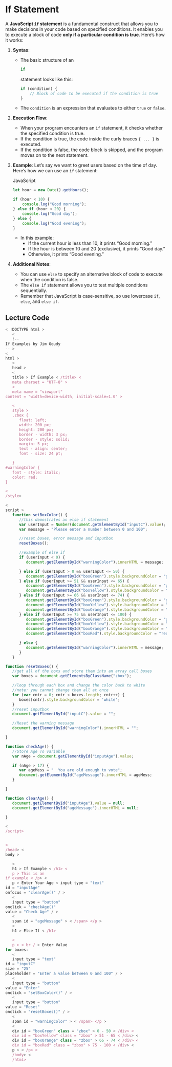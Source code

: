 # If Statement



A **JavaScript `if` statement** is a fundamental construct that allows you to make decisions in your code based on specified conditions. It enables you to execute a block of code **only if a particular condition is true**. Here’s how it works:

1. **Syntax**:

   - The basic structure of an

     ```javascript
     if
     ```

     statement looks like this:

     ```javascript
     if (condition) {
         // Block of code to be executed if the condition is true
     }
     ```

     

   - The `condition` is an expression that evaluates to either `true` or `false`.

1. **Execution Flow**:

   - When your program encounters an `if` statement, it checks whether the specified condition is true.
   - If the condition is true, the code inside the curly braces `{ ... }` is executed.
   - If the condition is false, the code block is skipped, and the program moves on to the next statement.

1. **Example**: Let’s say we want to greet users based on the time of day. Here’s how we can use an `if` statement:

   JavaScript

   

   ```javascript
   let hour = new Date().getHours();
   
   if (hour < 10) {
       console.log("Good morning");
   } else if (hour < 20) {
       console.log("Good day");
   } else {
       console.log("Good evening");
   }
   ```

   

   - In this example:
     - If the current hour is less than 10, it prints “Good morning.”
     - If the hour is between 10 and 20 (exclusive), it prints “Good day.”
     - Otherwise, it prints “Good evening.”

1. **Additional Notes**:

   - You can use `else` to specify an alternative block of code to execute when the condition is false.
   - The `else if` statement allows you to test multiple conditions sequentially.
   - Remember that JavaScript is case-sensitive, so use lowercase `if`, `else`, and `else if`.

## Lecture Code

```javascript
< !DOCTYPE html >
   <
   !--
If Examples by Jim Goudy
-- >
<
html >
   <
   head >
   <
   title > If Example < /title> <
   meta charset = "UTF-8" >
   <
   meta name = "viewport"
content = "width=device-width, initial-scale=1.0" >

   <
   style >
   .zbox {
      float: left;
      width: 200 px;
      height: 200 px;
      border - width: 3 px;
      border - style: solid;
      margin: 5 px;
      text - align: center;
      font - size: 24 pt;

   }
#warningColor {
   font - style: italic;
   color: red;
}

<
/style>

<
script >
   function setBoxColor() {
      //this demostrates an else if statement
      var userInput = Number(document.getElementById("inputC").value);
      var message = "Please enter a number between 0 and 100";

      //reset boxes, error message and inputbox
      resetBoxes();

      //example of else if 
      if (userInput < 0) {
         document.getElementById("warningColor").innerHTML = message;

      } else if (userInput > 0 && userInput <= 50) {
         document.getElementById("boxGreen").style.backgroundColor = "green";
      } else if (userInput >= 51 && userInput <= 65) {
         document.getElementById("boxGreen").style.backgroundColor = "green";
         document.getElementById("boxYellow").style.backgroundColor = "yellow";
      } else if (userInput >= 66 && userInput <= 74) {
         document.getElementById("boxGreen").style.backgroundColor = "green";
         document.getElementById("boxYellow").style.backgroundColor = "yellow";
         document.getElementById("boxOrange").style.backgroundColor = "orange";
      } else if (userInput >= 75 && userInput <= 100) {
         document.getElementById("boxGreen").style.backgroundColor = "green";
         document.getElementById("boxYellow").style.backgroundColor = "yellow";
         document.getElementById("boxOrange").style.backgroundColor = "orange";
         document.getElementById("boxRed").style.backgroundColor = "red";

      } else {
         document.getElementById("warningColor").innerHTML = message;
      }
   }

function resetBoxes() {
   //get all of the boxs and store them into an array call boxes
   var boxes = document.getElementsByClassName("zbox");

   //loop through each box and change the color back to white
   //note: you cannot change them all at once
   for (var cntr = 0; cntr < boxes.length; cntr++) {
      boxes[cntr].style.backgroundColor = 'white';
   }
   //reset inputbox
   document.getElementById("inputC").value = "";

   //Reset the warning message
   document.getElementById("warningColor").innerHTML = "";

}

function checkAge() {
   //Store Age To variable
   var nAge = document.getElementById("inputAge").value;

   if (nAge > 17) {
      var ageMess = "  You are old enough to vote";
      document.getElementById("ageMessage").innerHTML = ageMess;
   }

}

function clearAge() {
   document.getElementById("inputAge").value = null;
   document.getElementById("ageMessage").innerHTML = null;

}

<
/script>


<
/head> <
body >

   <
   h1 > If Example < /h1> <
   p > This is an
if example < /p> <
   p > Enter Your Age < input type = "text"
id = "inputAge"
onfocus = "clearAge()" / >
   <
   input type = "button"
onclick = "checkAge()"
value = "Check Age" / >
   <
   span id = "ageMessage" > < /span> </p >
   <
   h1 > Else If < /h1>

   <
   p > < br / > Enter Value
for boxes:
   <
   input type = "text"
id = "inputC"
size = "25"
placeholder = "Enter a value between 0 and 100" / >
   <
   input type = "button"
value = "Enter"
onclick = "setBoxColor()" / >
   <
   input type = "button"
value = "Reset"
onclick = "resetBoxes()" / >
   <
   span id = "warningColor" > < /span> </p >
   <
   div id = "boxGreen" class = "zbox" > 0 - 50 < /div> <
   div id = "boxYellow" class = "zbox" > 51 - 65 < /div> <
   div id = "boxOrange" class = "zbox" > 66 - 74 < /div> <
   div id = "boxRed" class = "zbox" > 75 - 100 < /div> <
   p > < /p> <
   /body> <
   /html>
```

